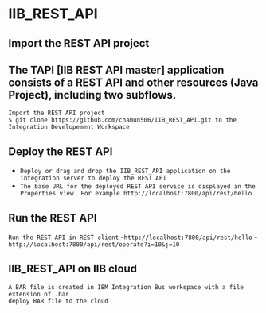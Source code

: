# IIB_REST_API 
## Import the REST API project
## The TAPI [IIB REST API master] application consists of a REST API and other resources (Java Project), including two subflows.
```
Import the REST API project
$ git clone https://github.com/chamun506/IIB_REST_API.git to the Integration Developement Workspace
```
## Deploy the REST API
- `Deploy or drag and drop the IIB_REST_API application on the integration server to deploy the REST API`
- `The base URL for the deployed REST API service is displayed in the Properties view. For example http://localhost:7800/api/rest/hello`


## Run the REST API
`Run the REST API in REST client`
-`http://localhost:7800/api/rest/hello`
-`http://localhost:7800/api/rest/operate?i=10&j=10`

## IIB_REST_API on IIB cloud
```
A BAR file is created in IBM Integration Bus workspace with a file extension of .bar
deploy BAR file to the cloud
```






